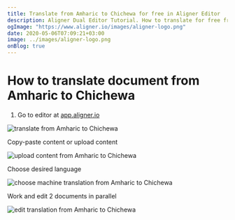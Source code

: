 ```yaml
---
title: Translate from Amharic to Chichewa for free in Aligner Editor
description: Aligner Dual Editor Tutorial. How to translate for free from Amharic to Chichewa. Aligner is multilingual document management platform. 
ogImage: "https://www.aligner.io/images/aligner-logo.png"
date: 2020-05-06T07:09:21+03:00
image: ../images/aligner-logo.png
onBlog: true
---
```


# How to translate document from Amharic to Chichewa

1. Go to editor at [app.aligner.io](https://app.aligner.io "Aligner App web page")

![translate from Amharic to Chichewa](../aligner-blank-editor.png "translate from Amharic to Chichewa")

Copy-paste content or upload content

![upload content from Amharic to Chichewa](../aligner-uploaded-document.png "upload content from Amharic to Chichewa")

Choose desired language

![choose machine translation from Amharic to Chichewa](../aligner-language-dropdown.png "choose machine translation from Amharic to Chichewa")

Work and edit 2 documents in parallel

![edit translation from Amharic to Chichewa](../aligner-double-sitded-editor.png "edit translation from Amharic to Chichewa")

